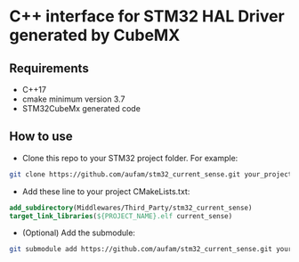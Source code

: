 # C++ interface for STM32 HAL Driver generated by CubeMX

## Requirements
* C++17
* cmake minimum version 3.7
* STM32CubeMx generated code

## How to use
* Clone this repo to your STM32 project folder. For example:
```bash
git clone https://github.com/aufam/stm32_current_sense.git your_project_path/Middlewares/Third_Party/stm32_current_sense
```
* Add these line to your project CMakeLists.txt:
```cmake
add_subdirectory(Middlewares/Third_Party/stm32_current_sense)
target_link_libraries(${PROJECT_NAME}.elf current_sense)
```
* (Optional) Add the submodule:
```bash
git submodule add https://github.com/aufam/stm32_current_sense.git your_project_path/Middlewares/Third_Party/
```
